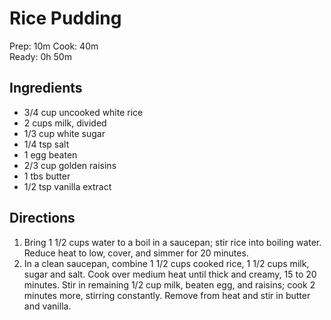 # Rice Pudding
Prep: 10m
Cook: 40m  
Ready: 0h 50m  

## Ingredients
* 3/4 cup uncooked white rice
* 2 cups milk, divided
* 1/3 cup white sugar
* 1/4 tsp salt
* 1 egg beaten
* 2/3 cup golden raisins
* 1 tbs butter
* 1/2 tsp vanilla extract

## Directions
1. Bring 1 1/2 cups water to a boil in a saucepan; stir rice into boiling water. Reduce heat to low, cover, and simmer for 20 minutes.
2. In a clean saucepan, combine 1 1/2 cups cooked rice, 1 1/2 cups milk, sugar and salt. Cook over medium heat until thick and creamy, 15 to 20 minutes. Stir in remaining 1/2 cup milk, beaten egg, and raisins; cook 2 minutes more, stirring constantly. Remove from heat and stir in butter and vanilla.
